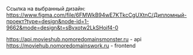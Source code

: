 Ссылка на выбранный дизайн:
https://www.figma.com/file/6FMWkB94wE7KTkcCgUXtnC/Дипломный-проект?type=design&node-id=1-9662&mode=design&t=sBvxotw2LkSHoif4-0

https://api.movieshub.nomoredomainsmonster.ru - api
https://moviehub.nomoredomainswork.ru - frontend